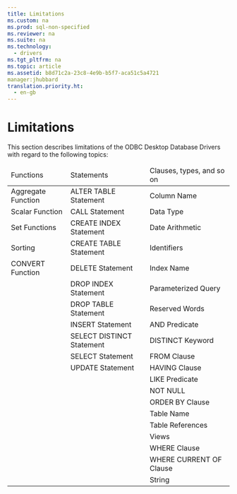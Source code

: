 ```yaml
---
title: Limitations
ms.custom: na
ms.prod: sql-non-specified
ms.reviewer: na
ms.suite: na
ms.technology: 
  - drivers
ms.tgt_pltfrm: na
ms.topic: article
ms.assetid: b8d71c2a-23c8-4e9b-b5f7-aca51c5a4721
manager:jhubbard
translation.priority.ht: 
  - en-gb
---
```

# Limitations
<?xml version="1.0" encoding="utf-8"?>
<developerConceptualDocument xmlns="http://ddue.schemas.microsoft.com/authoring/2003/5" xmlns:xlink="http://www.w3.org/1999/xlink" xmlns:xsi="http://www.w3.org/2001/XMLSchema-instance" xsi:schemaLocation="http://ddue.schemas.microsoft.com/authoring/2003/5 http://dduestorage.blob.core.windows.net/ddueschema/developer.xsd">
  <introduction>
    <para>This section describes limitations of the ODBC Desktop Database Drivers with regard to the following topics:</para>
    <table xmlns:caps="http://schemas.microsoft.com/build/caps/2013/11">
      <thead>
        <tr>
          <TD>
            <para>Functions</para>
          </TD>
          <TD>
            <para>Statements</para>
          </TD>
          <TD>
            <para>Clauses, types, and so on</para>
          </TD>
        </tr>
      </thead>
      <tbody>
        <tr>
          <TD>
            <para>
              <legacyLink xlink:href="f6e494ed-c7cb-4b1b-bf3b-c4361850b51a">Aggregate Function</legacyLink>
            </para>
          </TD>
          <TD>
            <para>
              <legacyLink xlink:href="f3e88f85-edf4-47cd-a822-292b106ddb34">ALTER TABLE Statement</legacyLink>
            </para>
          </TD>
          <TD>
            <para>
              <legacyLink xlink:href="5a339f61-c52f-40ad-8deb-d785f72753d4">Column Name</legacyLink>
            </para>
          </TD>
        </tr>
        <tr>
          <TD>
            <para>
              <legacyLink xlink:href="023d94b9-3ed6-46d3-9a66-f2872f505bbb">Scalar Function</legacyLink>
            </para>
          </TD>
          <TD>
            <para>
              <legacyLink xlink:href="5802891f-27f6-48b3-aeeb-aaef400b318c">CALL Statement</legacyLink>
            </para>
          </TD>
          <TD>
            <para>
              <legacyLink xlink:href="81c4eab7-1f6b-47a0-b940-89d6c6a14dae">Data Type</legacyLink>
            </para>
          </TD>
        </tr>
        <tr>
          <TD>
            <para>
              <legacyLink xlink:href="18e7a0fd-cc5d-4109-b542-cac6893a29c3">Set Functions</legacyLink>
            </para>
          </TD>
          <TD>
            <para>
              <legacyLink xlink:href="832dcda1-e452-48e6-8adb-7fb33c4fb4ff">CREATE INDEX Statement</legacyLink>
            </para>
          </TD>
          <TD>
            <para>
              <legacyLink xlink:href="4ae40066-5911-4d32-937a-040bacc853ec">Date Arithmetic</legacyLink>
            </para>
          </TD>
        </tr>
        <tr>
          <TD>
            <para>
              <legacyLink xlink:href="2273e058-f6a3-4fc3-875f-e506cb1015ac">Sorting</legacyLink>
            </para>
          </TD>
          <TD>
            <para>
              <legacyLink xlink:href="c5067855-20c9-456f-8d63-f375b4297f2e">CREATE TABLE Statement</legacyLink>
            </para>
          </TD>
          <TD>
            <para>
              <legacyLink xlink:href="b3466382-71cb-4f82-8318-092a8fcef3df">Identifiers</legacyLink>
            </para>
          </TD>
        </tr>
        <tr>
          <TD>
            <para>
              <legacyLink xlink:href="3c81fc58-57f0-4dd7-be16-2b146eb15cbc">CONVERT Function</legacyLink>
            </para>
          </TD>
          <TD>
            <para>
              <legacyLink xlink:href="084761fe-e65b-4f38-ba4f-69884b2a7700">DELETE Statement</legacyLink>
            </para>
          </TD>
          <TD>
            <para>
              <legacyLink xlink:href="e44e5858-696e-4939-93ae-4d6572e3f49a">Index Name</legacyLink>
            </para>
          </TD>
        </tr>
        <tr>
          <TD>
            <para> </para>
          </TD>
          <TD>
            <para>
              <legacyLink xlink:href="a8ab9259-af47-438f-9fff-042e8ebb1c58">DROP INDEX Statement</legacyLink>
            </para>
          </TD>
          <TD>
            <para>
              <legacyLink xlink:href="4edc0566-bba8-42b2-ab0e-60dfb67b5e7b">Parameterized Query</legacyLink>
            </para>
          </TD>
        </tr>
        <tr>
          <TD>
            <para> </para>
          </TD>
          <TD>
            <para>
              <legacyLink xlink:href="0a1c80f5-c9f2-4655-9bfd-0131b2f015a9">DROP TABLE Statement</legacyLink>
            </para>
          </TD>
          <TD>
            <para>
              <legacyLink xlink:href="ed42f083-c9e8-4ee4-9d64-d879bf955c78">Reserved Words</legacyLink>
            </para>
          </TD>
        </tr>
        <tr>
          <TD>
            <para> </para>
          </TD>
          <TD>
            <para>
              <legacyLink xlink:href="dea05698-527a-41ab-8729-bbed85556185">INSERT Statement</legacyLink>
            </para>
          </TD>
          <TD>
            <para>
              <legacyLink xlink:href="b9f363af-a60a-40f0-9c22-28aa7b159e06">AND Predicate</legacyLink>
            </para>
          </TD>
        </tr>
        <tr>
          <TD>
            <para> </para>
          </TD>
          <TD>
            <para>
              <legacyLink xlink:href="c8896e28-af94-46e6-bc3f-1af657e38462">SELECT DISTINCT Statement</legacyLink>
            </para>
          </TD>
          <TD>
            <para>
              <legacyLink xlink:href="111e2dd7-d64e-4670-8bf0-2135d0a056b8">DISTINCT Keyword</legacyLink>
            </para>
          </TD>
        </tr>
        <tr>
          <TD>
            <para> </para>
          </TD>
          <TD>
            <para>
              <legacyLink xlink:href="c6b05955-f8fd-4706-a1a7-a8dbd74870c2">SELECT Statement</legacyLink>
            </para>
          </TD>
          <TD>
            <para>
              <legacyLink xlink:href="1cf7cd81-1750-46ee-80ed-be70f57e8569">FROM Clause</legacyLink>
            </para>
          </TD>
        </tr>
        <tr>
          <TD>
            <para> </para>
          </TD>
          <TD>
            <para>
              <legacyLink xlink:href="14700aac-e135-4dc0-9138-4b01224461d5">UPDATE Statement</legacyLink>
            </para>
          </TD>
          <TD>
            <para>
              <legacyLink xlink:href="80f3a839-50bb-42cc-b2a4-06a533145edb">HAVING Clause</legacyLink>
            </para>
          </TD>
        </tr>
        <tr>
          <TD>
            <para> </para>
          </TD>
          <TD>
            <para> </para>
          </TD>
          <TD>
            <para>
              <legacyLink xlink:href="dbd39099-caf6-4c4c-9ad8-f6c63c1bd5e4">LIKE Predicate</legacyLink>
            </para>
          </TD>
        </tr>
        <tr>
          <TD>
            <para> </para>
          </TD>
          <TD>
            <para> </para>
          </TD>
          <TD>
            <para>
              <legacyLink xlink:href="bb1a04f0-111b-412e-b2fb-090b62e74d59">NOT NULL</legacyLink>
            </para>
          </TD>
        </tr>
        <tr>
          <TD>
            <para> </para>
          </TD>
          <TD>
            <para> </para>
          </TD>
          <TD>
            <para>
              <legacyLink xlink:href="fd4ddc7c-9c7e-4a0c-a781-e5427dfb2e18">ORDER BY Clause</legacyLink>
            </para>
          </TD>
        </tr>
        <tr>
          <TD>
            <para> </para>
          </TD>
          <TD>
            <para> </para>
          </TD>
          <TD>
            <para>
              <legacyLink xlink:href="d9843e4b-1d05-4d5a-9dc3-ee9ec59edb97">Table Name</legacyLink>
            </para>
          </TD>
        </tr>
        <tr>
          <TD>
            <para> </para>
          </TD>
          <TD>
            <para> </para>
          </TD>
          <TD>
            <para>
              <legacyLink xlink:href="de674d5e-a16a-4cf1-b7e7-0222ef19a6f4">Table References</legacyLink>
            </para>
          </TD>
        </tr>
        <tr>
          <TD>
            <para> </para>
          </TD>
          <TD>
            <para> </para>
          </TD>
          <TD>
            <para>
              <legacyLink xlink:href="1be24fce-0653-43a0-9cda-3496694c3ace">Views</legacyLink>
            </para>
          </TD>
        </tr>
        <tr>
          <TD>
            <para> </para>
          </TD>
          <TD>
            <para> </para>
          </TD>
          <TD>
            <para>
              <legacyLink xlink:href="46b54f74-e4a3-4318-87cf-8a97c38a2718">WHERE Clause</legacyLink>
            </para>
          </TD>
        </tr>
        <tr>
          <TD>
            <para> </para>
          </TD>
          <TD>
            <para> </para>
          </TD>
          <TD>
            <para>
              <legacyLink xlink:href="12404fd7-ae11-4017-85cd-792ce20931f9">WHERE CURRENT OF Clause</legacyLink>
            </para>
          </TD>
        </tr>
        <tr>
          <TD>
            <para> </para>
          </TD>
          <TD>
            <para> </para>
          </TD>
          <TD>
            <para>
              <legacyLink xlink:href="ec1da65f-c69d-415d-bf75-8fda8aa2b39f">String</legacyLink>
            </para>
          </TD>
        </tr>
      </tbody>
    </table>
  </introduction>
  <relatedTopics />
</developerConceptualDocument>